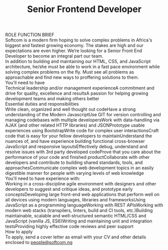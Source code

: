 ---
title:              Senior Frontend Developer
location:           Lagos
department:         Engineering
subunit:            Frontend
featured_image:     https://res.cloudinary.com/softcomux/image/upload/v1533751166/sfc/headers/openings-header.jpg
image_description:
body: |-
    #### ROLE FUNCTION BRIEF
    Softcom is a modern firm hoping to solve complex problems in Africa's biggest and fastest growing economy. The stakes are high and our expectations are even higher. We’re looking for a Senior Front End Developer to become an integral part our team.

    In addition to building and maintaining our HTML, CSS, and JavaScript architecture, he/she must be able to work in a fast pace environment while solving complex problems on the fly. Must see all problems as approachable and find new ways to proffering solutions to them.

    #### You'll need to have
    - Technical leadership and/or management experience
    - A commitment and drive for quality, excellence and results
    - A passion for helping growing development teams and making others better

    #### Essential duties and responsibilities
    1. Write clean, organized and well thought out code
    2. Have a strong understanding of the Modern Javascript
    3. Use GIT for version controlling and managing codebases with multiple developers
    4. Work with data-handling via AJAX (and other related HTTP libraries) and JSON
    5. Prototype usable experiences using Bootstrap
    6. Write code for complex user interactions
    7. Craft code that is easy for your fellow developers to maintain
    8. Understand the nuances of, and have experience building functional cross-browser JavaScript and responsive layouts
    9.  Effectively debug, understand and resolve issues with 3rd party developed code
    10. Prove that you care about the performance of your code and finished product
    11. Collaborate with other developers and contribute to building shared standards, tools, and approaches
    12. Communicate complex web development topics in an easily digestible manner for people with varying levels of web knowledge
    
    #### You'll need to have experience with:
    - Working in a cross-discipline agile environment with designers and other developers to suggest and critique ideas, and prototype early concepts
    - Developing large front-end web applications that perform well on all devices using modern languages, libraries and frameworks
    - Using JavaScript as a programming language
    - Working with REST APIs
    - Working with modern web stacks (transpilers, linters, build and CI tools, etc.)
    - Building maintainable, scalable and well-structured semantic HTML/CSS and JavaScript (vanilla JS, ES6)
    - Writing and maintaining unit and integration tests
    - Providing highly effective code reviews and peer support

    #### How to apply
    To apply, send a cover letter as email with your CV and other details enclosed to [people@softcom.ng](//mailto:people@softcom.ng)
---